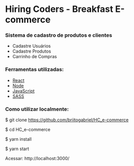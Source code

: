 # Hiring Coders - Breakfast E-commerce

### Sistema de cadastro de produtos e clientes

- Cadastre Usuários
- Cadastre Produtos
- Carrinho de Compras


### Ferramentas utilizadas:

- <a href="https://pt-br.reactjs.org/">React</a>
- <a href="https://nodejs.org/en/">Node</a>
- <a href="https://www.javascript.com/">JavaScript</a>
- <a href="https://sass-lang.com/">SASS</a>

### Como utilizar localmente:

$ git clone <https://github.com/briitogabriel/HC_e-commerce>

$ cd HC_e-commerce

$ yarn install

$ yarn start

Acessar: http://localhost:3000/
